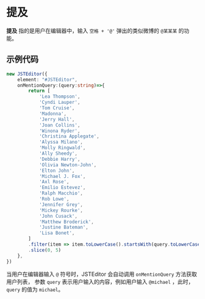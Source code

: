 # 提及

**提及** 指的是用户在编辑器中，输入 `空格 + '@'` 弹出的类似微博的 `@某某某` 的功能。

## 示例代码

```typescript
new JSTEditor({
    element: "#JSTEditor",
    onMentionQuery:(query:string)=>{
        return [
            'Lea Thompson',
            'Cyndi Lauper',
            'Tom Cruise',
            'Madonna',
            'Jerry Hall',
            'Joan Collins',
            'Winona Ryder',
            'Christina Applegate',
            'Alyssa Milano',
            'Molly Ringwald',
            'Ally Sheedy',
            'Debbie Harry',
            'Olivia Newton-John',
            'Elton John',
            'Michael J. Fox',
            'Axl Rose',
            'Emilio Estevez',
            'Ralph Macchio',
            'Rob Lowe',
            'Jennifer Grey',
            'Mickey Rourke',
            'John Cusack',
            'Matthew Broderick',
            'Justine Bateman',
            'Lisa Bonet',
        ]
        .filter(item => item.toLowerCase().startsWith(query.toLowerCase()))
        .slice(0, 5)
    },
})
```

当用户在编辑器输入 `@` 符号时，JSTEditor 会自动调用 `onMentionQuery` 方法获取用户列表，
参数 `query` 表示用户输入的内容，例如用户输入 `@michael` ，此时，`query` 的值为 `michael`。
